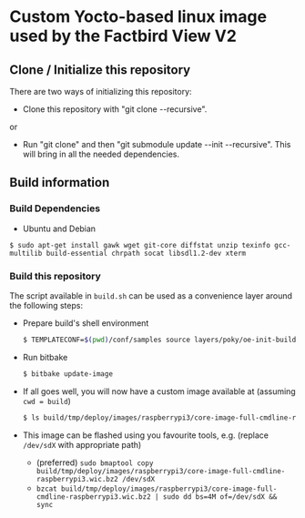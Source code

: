 # Custom Yocto-based linux image used by the Factbird View V2

## Clone / Initialize this repository

There are two ways of initializing this repository:
* Clone this repository with "git clone --recursive".

or

* Run "git clone" and then "git submodule update --init --recursive". This will
bring in all the needed dependencies.

## Build information

### Build Dependencies

* Ubuntu and Debian

```
$ sudo apt-get install gawk wget git-core diffstat unzip texinfo gcc-multilib build-essential chrpath socat libsdl1.2-dev xterm
```

### Build this repository

The script available in `build.sh` can be used as a convenience layer around the following steps:

* Prepare build's shell environment
    ```bash
    $ TEMPLATECONF=$(pwd)/conf/samples source layers/poky/oe-init-build-env
    ```

* Run bitbake
    ```bash
    $ bitbake update-image
    ```

* If all goes well, you will now have a custom image available at (assuming `cwd = build`)

    ```bash
    $ ls build/tmp/deploy/images/raspberrypi3/core-image-full-cmdline-raspberrypi3.wic.bz2
    ```

* This image can be flashed using you favourite tools, e.g. (replace `/dev/sdX` with appropriate path)

    - (preferred) `sudo bmaptool copy build/tmp/deploy/images/raspberrypi3/core-image-full-cmdline-raspberrypi3.wic.bz2 /dev/sdX`
    - `bzcat build/tmp/deploy/images/raspberrypi3/core-image-full-cmdline-raspberrypi3.wic.bz2 | sudo dd bs=4M of=/dev/sdX && sync`
